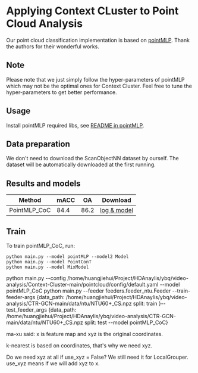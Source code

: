 # Applying Context CLuster to Point Cloud Analysis

Our point cloud classification  implementation is based on [pointMLP](https://github.com/ma-xu/pointMLP-pytorch). Thank the authors for their wonderful works.

## Note
Please note that we just simply follow the hyper-parameters of pointMLP which may not be the optimal ones for Context Cluster. 
Feel free to tune the hyper-parameters to get better performance. 


## Usage

Install pointMLP required libs, see [README in pointMLP](https://github.com/ma-xu/pointMLP-pytorch). 


## Data preparation

We don't need to download the ScanObjectNN dataset by ourself. The dataset will be automatically downloaded at the first running. 


## Results and models

| Method | mACC | OA | Download |
| --- | --- | --- | --- |
| PointMLP_CoC | 84.4| 86.2| [log & model](https://drive.google.com/drive/folders/1R5nQTp9mnza3FdqA0FosRj_mzvn4He1F?usp=sharing) |


## Train
To train pointMLP_CoC, run:
```
python main.py --model pointMLP --model2 Model
python main.py --model PointConT
python main.py --model MixModel
```
python main.py --config /home/huangjiehui/Project/HDAnaylis/ybq/video-analysis/Context-Cluster-main/pointcloud/config/default.yaml --model pointMLP_CoC 
python main.py --feeder feeders.feeder_ntu.Feeder --train-feeder-args  {data_path: /home/huangjiehui/Project/HDAnaylis/ybq/video-analysis/CTR-GCN-main/data/ntu/NTU60+_CS.npz split: train }--test_feeder_args  {data_path: /home/huangjiehui/Project/HDAnaylis/ybq/video-analysis/CTR-GCN-main/data/ntu/NTU60+_CS.npz split: test --model pointMLP_CoC}

ma-xu said:
x is feature map and xyz is the original coordinates.

k-nearest is based on coordinates, that's why we need xyz.

Do we need xyz at all if use_xyz = False? We still need it for LocalGrouper. use_xyz means if we will add xyz to x.
